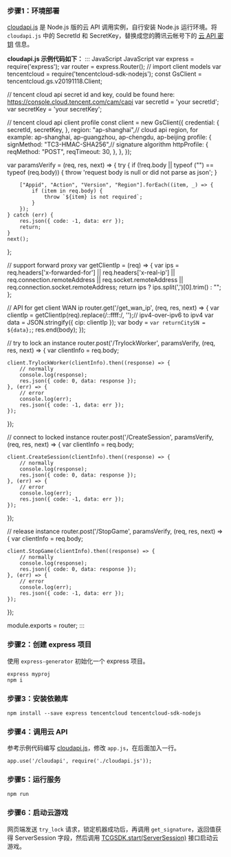 

[](id:step1)
### 步骤1：环境部署
[cloudapi.js](https://tcloud-doc.isd.com/document/product/1547/72705?!preview&!editLang=zh?!editLang=zh&!preview#cloudapi) 是 Node.js 版的云 API 调用实例，自行安装 Node.js 运行环境。将 `cloudapi.js` 中的 SecretId 和 SecretKey，替换成您的腾讯云帐号下的 [云 API 密钥](https://console.cloud.tencent.com/cam/capi) 信息。


**cloudapi.js 示例代码如下：**[](id:cloudapi)
<dx-codeblock>
::: JavaScript JavaScript
var express = require('express');
var router = express.Router();
// import client models
var tencentcloud = require('tencentcloud-sdk-nodejs');
const GsClient = tencentcloud.gs.v20191118.Client;

// tencent cloud api secret id and key, could be found here: https://console.cloud.tencent.com/cam/capi
var secretId = 'your secretId';
var secretKey = 'your secretKey';

// tencent cloud api client profile
const client = new GsClient({
    credential: {
        secretId,
        secretKey,
    },
    region: "ap-shanghai",// cloud api region, for example: ap-shanghai, ap-guangzhou, ap-chengdu, ap-beijing
    profile: {
        signMethod: "TC3-HMAC-SHA256",// signature algorithm
        httpProfile: {
            reqMethod: "POST",
            reqTimeout: 30,
        },
    },
});

var paramsVerify = (req, res, next) => {
    try {
        if (!req.body || typeof ("") == typeof (req.body)) {
            throw 'request body is null or did not parse as json';
        }

        ["Appid", "Action", "Version", "Region"].forEach((item, _) => {
            if (item in req.body) {
                throw `${item} is not required`;
            }
        });
    } catch (err) {
        res.json({ code: -1, data: err });
        return;
    }
    next();
};

// support forward proxy
var getClientIp = (req) => {
    var ips = req.headers['x-forwarded-for'] ||
        req.headers['x-real-ip'] ||
        req.connection.remoteAddress ||
        req.socket.remoteAddress ||
        req.connection.socket.remoteAddress;
    return ips ? ips.split(',')[0].trim() : "";
};

// API for get client WAN ip
router.get('/get_wan_ip', (req, res, next) => {
    var clientIp = getClientIp(req).replace(/::ffff:/, '');// ipv4-over-ipv6 to ipv4
    var data = JSON.stringify({ cip: clientIp });
    var body = `var returnCitySN = ${data};`;
    res.end(body);
});

// try to lock an instance
router.post('/TrylockWorker', paramsVerify, (req, res, next) => {
    var clientInfo = req.body;

    client.TrylockWorker(clientInfo).then((response) => {
        // normally
        console.log(response);
        res.json({ code: 0, data: response });
    }, (err) => {
        // error
        console.log(err);
        res.json({ code: -1, data: err });
    });
});

// connect to locked instance
router.post('/CreateSession', paramsVerify, (req, res, next) => {
    var clientInfo = req.body;

    client.CreateSession(clientInfo).then((response) => {
        // normally
        console.log(response);
        res.json({ code: 0, data: response });
    }, (err) => {
        // error
        console.log(err);
        res.json({ code: -1, data: err });
    });
});

// release instance
router.post('/StopGame', paramsVerify, (req, res, next) => {
    var clientInfo = req.body;

    client.StopGame(clientInfo).then((response) => {
        // normally
        console.log(response);
        res.json({ code: 0, data: response });
    }, (err) => {
        // error
        console.log(err);
        res.json({ code: -1, data: err });
    });
});


module.exports = router;
:::
</dx-codeblock>


[](id:step2)
### 步骤2：创建 express 项目
使用 `express-generator` 初始化一个 express 项目。
```
express myproj
npm i
```

[](id:step3)
### 步骤3：安装依赖库
```
npm install --save express tencentcloud tencentcloud-sdk-nodejs
```

[](id:step4)

### 步骤4：调用云 API
参考示例代码编写 [cloudapi.js](#step1)，修改 `app.js`，在后面加入一行。
```
app.use('/cloudapi', require('./cloudapi.js'));
```

[](id:step5)
### 步骤5：运行服务
```
npm run
```

[](id:step6)
### 步骤6：启动云游戏
网页端发送 `try_lock` 请求，锁定机器成功后，再调用 `get_signature`，返回值获得 ServerSession 字段，然后调用 [TCGSDK.start(ServerSession)](https://tcloud-doc.isd.com/document/product/1547/72694?!preview&!editLang=zh#tcgsdk.start(serversession)) 接口启动云游戏。
